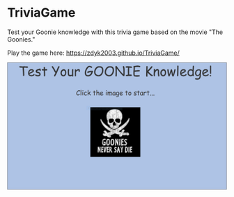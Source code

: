 # TriviaGame

Test your Goonie knowledge with this trivia game based on the movie "The Goonies."

Play the game here: https://zdyk2003.github.io/TriviaGame/

![Alt text](/assets/images/triviaImage.PNG?raw=true "goonies trivia screenshot")
